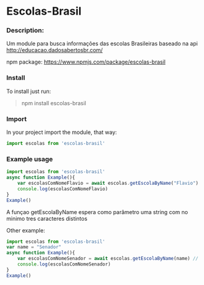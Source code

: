 # Escolas-Brasil

### Description: 

Um module para busca informações das escolas Brasileiras baseado na api http://educacao.dadosabertosbr.com/

npm package: https://www.npmjs.com/package/escolas-brasil

### Install 

To install just run: 
> npm install escolas-brasil

### Import 

In your project import the module, that way: 
```javascript
import escolas from 'escolas-brasil'
```

### Example usage 

```javascript
import escolas from 'escolas-brasil'
async function Example(){
    var escolasComNomeFlavio = await escolas.getEscolaByName("Flavio") // Ira buscar todas as escolas que possuem o nome Flavio
    console.log(escolasComNomeFlavio)
}
Example()
```

A funçao getEscolaByName espera como parâmetro uma string com no minimo tres caracteres distintos 

Other example:

```javascript
import escolas from 'escolas-brasil'
var name = "Senador"
async function Example(){
    var escolasComNomeSenador = await escolas.getEscolaByName(name) // Ira buscar todas as escolas que possuem o nome Senador 
    console.log(escolasComNomeSenador)
}
Example()
```





